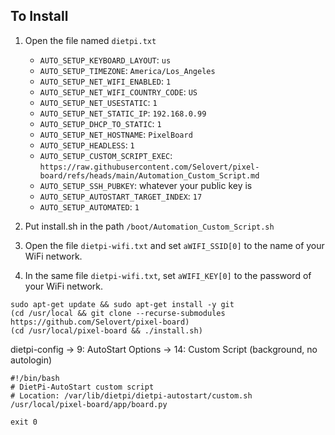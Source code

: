 ## To Install

1. Open the file named `dietpi.txt`
    - `AUTO_SETUP_KEYBOARD_LAYOUT`: `us`
    - `AUTO_SETUP_TIMEZONE`: `America/Los_Angeles`
    - `AUTO_SETUP_NET_WIFI_ENABLED`: `1`
    - `AUTO_SETUP_NET_WIFI_COUNTRY_CODE`: `US`
    - `AUTO_SETUP_NET_USESTATIC`: `1`
    - `AUTO_SETUP_NET_STATIC_IP`: `192.168.0.99`
    - `AUTO_SETUP_DHCP_TO_STATIC`: `1`
    - `AUTO_SETUP_NET_HOSTNAME`: `PixelBoard`
    - `AUTO_SETUP_HEADLESS`: `1`
    - `AUTO_SETUP_CUSTOM_SCRIPT_EXEC`: `https://raw.githubusercontent.com/Selovert/pixel-board/refs/heads/main/Automation_Custom_Script.md`
    - `AUTO_SETUP_SSH_PUBKEY`: whatever your public key is
    - `AUTO_SETUP_AUTOSTART_TARGET_INDEX`: `17`
    - `AUTO_SETUP_AUTOMATED`: `1`

2. Put install.sh in the path `/boot/Automation_Custom_Script.sh`
2. Open the file `dietpi-wifi.txt` and set `aWIFI_SSID[0]` to the name of your WiFi network.
3. In the same file `dietpi-wifi.txt`, set `aWIFI_KEY[0]` to the password of your WiFi network.

```
sudo apt-get update && sudo apt-get install -y git
(cd /usr/local && git clone --recurse-submodules https://github.com/Selovert/pixel-board)
(cd /usr/local/pixel-board && ./install.sh)
```

dietpi-config -> 9: AutoStart Options -> 14: Custom Script (background, no autologin)
```
#!/bin/bash
# DietPi-AutoStart custom script
# Location: /var/lib/dietpi/dietpi-autostart/custom.sh
/usr/local/pixel-board/app/board.py

exit 0
```
